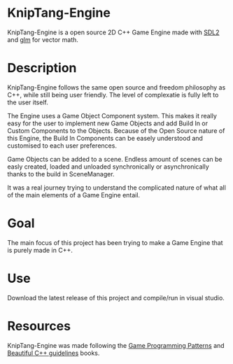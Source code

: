 # KnipTang-Engine

KnipTang-Engine is a open source 2D C++ Game Engine made with [SDL2](https://www.libsdl.org/) and [glm](https://github.com/g-truc/glm) for vector math.

# Description

KnipTang-Engine follows the same open source and freedom philosophy as C++, while still being user friendly. The level of complexatie is fully left to the user itself.

The Engine uses a Game Object Component system. This makes it really easy for the user to implement new Game Objects and add Build In or Custom Components to the Objects. Because of the Open Source nature of this Engine, the Build In Components can be easely understood and customised to each user preferences.

Game Objects can be added to a scene. Endless amount of scenes can be easly created, loaded and unloaded synchronically or asynchronically thanks to the build in SceneManager.

It was a real journey trying to understand the complicated nature of what all of the main elements of a Game Engine entail. 

# Goal

The main focus of this project has been trying to make a Game Engine that is purely made in C++.

# Use

Download the latest release of this project and compile/run in visual studio.

# Resources

KnipTang-Engine was made following the [Game Programming Patterns](https://gameprogrammingpatterns.com/) and [Beautiful C++ guidelines](https://www.informit.com/store/beautiful-c-plus-plus-30-core-guidelines-for-writing-9780137647842) books.
